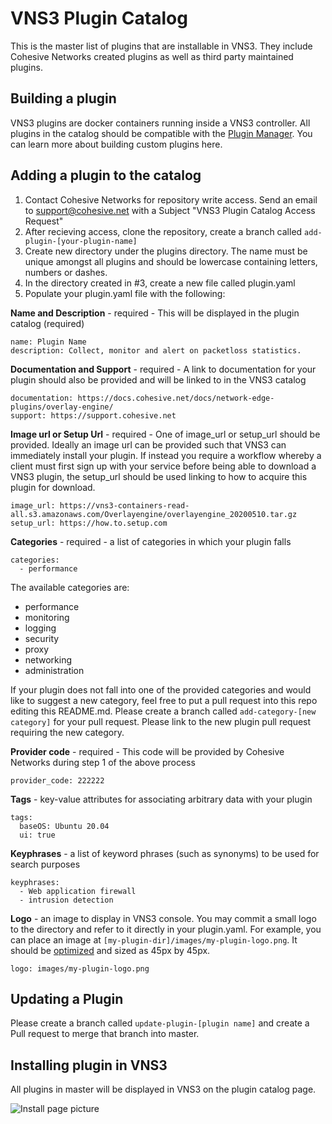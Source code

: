 # VNS3 Plugin Catalog
This is the master list of plugins that are installable in VNS3. They include Cohesive Networks created plugins as well as third party maintained plugins.

## Building a plugin
VNS3 plugins are docker containers running inside a VNS3 controller. All plugins in the catalog should be compatible with the [Plugin Manager](https://docs.cohesive.net/docs/network-edge-plugins/plugin-manager). You can learn more about building custom plugins here.

## Adding a plugin to the catalog
1. Contact Cohesive Networks for repository write access. Send an email to support@cohesive.net with a Subject "VNS3 Plugin Catalog Access Request"
2. After recieving access, clone the repository, create a branch called `add-plugin-[your-plugin-name]`
3. Create new directory under the plugins directory. The name must be unique amongst all plugins and should be lowercase containing letters, numbers or dashes.
4. In the directory created in #3, create a new file called plugin.yaml
5. Populate your plugin.yaml file with the following:


**Name and Description** - required - This will be displayed in the plugin catalog (required)
```
name: Plugin Name
description: Collect, monitor and alert on packetloss statistics.
```

**Documentation and Support** - required - A link to documentation for your plugin should also be provided and will be linked to in the VNS3 catalog
```
documentation: https://docs.cohesive.net/docs/network-edge-plugins/overlay-engine/
support: https://support.cohesive.net
```

**Image url or Setup Url** - required - One of image_url or setup_url should be provided. Ideally an image url can be provided such that VNS3 can immediately install your plugin. If instead you require a workflow whereby a client must first sign up with your service before being able to download a VNS3 plugin, the setup_url should be used linking to how to acquire this plugin for download.
```
image_url: https://vns3-containers-read-all.s3.amazonaws.com/Overlayengine/overlayengine_20200510.tar.gz
setup_url: https://how.to.setup.com
```

**Categories** - required - a list of categories in which your plugin falls
```
categories:
  - performance
```

The available categories are:
- performance
- monitoring
- logging
- security
- proxy
- networking
- administration

If your plugin does not fall into one of the provided categories and would like to suggest a new category, feel free to put a pull request into this repo editing this README.md. Please create a branch called `add-category-[new category]` for your pull request. Please link to the new plugin pull request requiring the new category.

**Provider code** - required - This code will be provided by Cohesive Networks during step 1 of the above process
```
provider_code: 222222
```

**Tags** - key-value attributes for associating arbitrary data with your plugin
```
tags:
  baseOS: Ubuntu 20.04
  ui: true
```

**Keyphrases** - a list of keyword phrases (such as synonyms) to be used for search purposes 
```
keyphrases:
  - Web application firewall
  - intrusion detection
```

**Logo** - an image to display in VNS3 console. You may commit a small logo to the directory and refer to it directly in your plugin.yaml. For example, you can place an image at `[my-plugin-dir]/images/my-plugin-logo.png`. It should be [optimized](https://tinypng.com/) and sized as 45px by 45px.
```
logo: images/my-plugin-logo.png
```

## Updating a Plugin
Please create a branch called `update-plugin-[plugin name]` and create a Pull request to merge that branch into master.

## Installing plugin in VNS3
All plugins in master will be displayed in VNS3 on the plugin catalog page.

![Install page picture](https://cohesive-networks.s3.amazonaws.com/plugins/plugin-catalog.png "VNS3 plugin install page")
